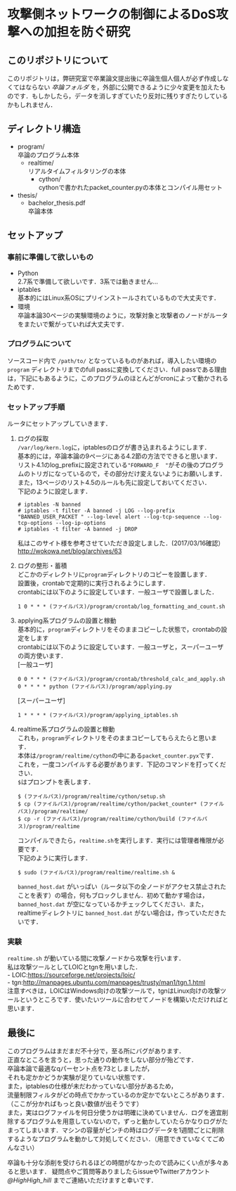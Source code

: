 # 攻撃側ネットワークの制御によるDoS攻撃への加担を防ぐ研究

## このリポジトリについて
このリポジトリは，弊研究室で卒業論文提出後に卒論生個人個人が必ず作成しなくてはならない *卒論フォルダ* を，外部に公開できるように少々変更を加えたものです．もしかしたら，データを消しすぎていたり反対に残りすぎたりしているかもしれません．

## ディレクトリ構造
- program/  
	卒論のプログラム本体  
    - realtime/  
		リアルタイムフィルタリングの本体  
        - cython/  
		cythonで書かれたpacket_counter.pyの本体とコンパイル用セット  
- thesis/
    - bachelor_thesis.pdf  
        卒論本体

## セットアップ

### 事前に準備して欲しいもの
- Python  
	2.7系で準備して欲しいです．3系では動きません...  
- iptables  
	基本的にはLinux系OSにプリインストールされているもので大丈夫です．  
- 環境  
	卒論本論30ページの実験環境のように，攻撃対象と攻撃者のノードがルータをまたいで繋がっていれば大丈夫です．  

### プログラムについて
ソースコード内で `/path/to/` となっているものがあれば，導入したい環境の `program` ディレクトリまでのfull passに変換してください．full passである理由は，下記にもあるように，このプログラムのほとんどがcronによって動かされるためです．  

### セットアップ手順
ルータにセットアップしていきます．
1. ログの採取  
    `/var/log/kern.log`に，iptablesのログが書き込まれるようにします．  
    基本的には，卒論本論の9ページにある4.2節の方法でできると思います．  
    リスト4.1のlog_prefixに設定されている`"FORWARD_F  "`がその後のプログラムのトリガになっているので，その部分だけ変えないようにお願いします．  
    また，13ページのリスト4.5のルールも先に設定しておいてください．  
    下記のように設定します．  
    ```
    # iptables -N banned
    # iptables -t filter -A banned -j LOG --log-prefix "BANNED_USER_PACKET " --log-level alert --log-tcp-sequence --log-tcp-options --log-ip-options
    # iptables -t filter -A banned -j DROP
    ```
    私はこのサイト様を参考させていただき設定しました．(2017/03/16確認）  
    http://wokowa.net/blog/archives/63  

2. ログの整形・蓄積  
    どこかのディレクトリに`program`ディレクトリのコピーを設置します．  
    設置後，crontabで定期的に実行されるようにします．  
    crontabには以下のように設定しています．一般ユーザで設置しました．  
    ```
    1 0 * * * (ファイルパス)/program/crontab/log_formatting_and_count.sh
    ```

3. applying系プログラムの設置と稼動  
    基本的に，`program`ディレクトリをそのままコピーした状態で，crontabの設定をします  
    crontabには以下のように設定しています．一般ユーザと，スーパーユーザの両方使います．  
    [一般ユーザ]  
    ```
    0 0 * * * (ファイルパス)/program/crontab/threshold_calc_and_apply.sh
    0 * * * * python (ファイルパス)/program/applying.py
    ```
    [スーパーユーザ]  
    ```
    1 * * * * (ファイルパス)/program/applying_iptables.sh
    ```

4. realtime系プログラムの設置と稼動  
    これも，`program`ディレクトリをそのままコピーしてもらえたらと思います．  
    本体は`/program/realtime/cython`の中にある`packet_counter.pyx`です．  
    これを，一度コンパイルする必要があります．下記のコマンドを打ってください．  
    `$`はプロンプトを表します．  
    ```
    $ (ファイルパス)/program/realtime/cython/setup.sh
    $ cp (ファイルパス)/program/realtime/cython/packet_counter* (ファイルパス)/program/realtime/
    $ cp -r (ファイルパス)/program/realtime/cython/build (ファイルパス)/program/realtime
    ```
    コンパイルできたら，`realtime.sh`を実行します．実行には管理者権限が必要です．  
    下記のように実行します．  
    ```
    $ sudo (ファイルパス)/program/realtime/realtime.sh &
    ```
     `banned_host.dat` がいっぱい（ルータ以下の全ノードがアクセス禁止されたことを表す）の場合，何もブロックしません．初めて動かす場合は， `banned_host.dat` が空になっているかチェックしてください．また，realtimeディレクトリに `banned_host.dat` がない場合は，作っていただきたいです．  

### 実験
 `realtime.sh` が動いている間に攻撃ノードから攻撃を行います．  
私は攻撃ツールとしてLOICとtgnを用いました．    
	- LOIC:https://sourceforge.net/projects/loic/  
	- tgn:http://manpages.ubuntu.com/manpages/trusty/man1/tgn.1.html  
注意すべきは，LOICはWindows向けの攻撃ツールで，tgnはLinux向けの攻撃ツールというところです．使いたいツールに合わせてノードを構築いただければと思います．  

## 最後に
このプログラムはまだまだ不十分で，至る所にバグがあります．  
正直なところを言うと，思った通りの動作をしない部分が殆どです．  
卒論本論で最適なqパーセント点を73としましたが，  
それも定かかどうか実験が足りていない状態です．  
また，iptablesの仕様が未だわかっていない部分があるため，  
流量制限フィルタがどの時点でかかっているのか定かでないところがあります．  
（ここが分かればもっと良い数値が出そうです）  
また，実はログファイルを何日分使うかは明確に決めていません．ログを適宜削除するプログラムを用意していないので，ずっと動かしていたらかなりログがたまってしまいます．マシンの容量がピンチの時はログデータを1週間ごとに削除するようなプログラムを動かして対処してください．（用意できていなくてごめんなさい）  

卒論も十分な添削を受けられるほどの時間がなかったので読みにくい点が多々あると思います．
疑問点やご質問等ありましたらissueやTwitterアカウント *@HighHigh_hill* までご連絡いただけますと幸いです．


